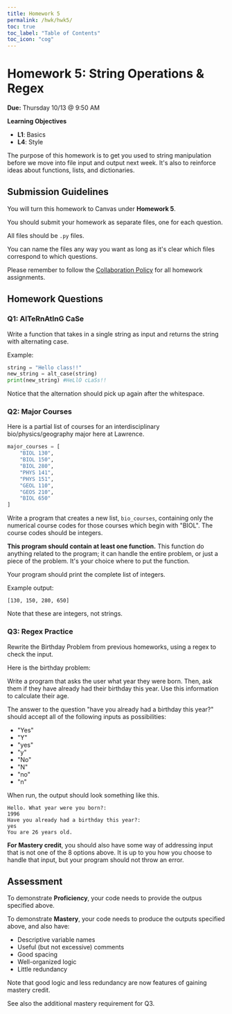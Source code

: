```yaml
---
title: Homework 5
permalink: /hwk/hwk5/
toc: true
toc_label: "Table of Contents"
toc_icon: "cog"
---
```


# Homework 5: String Operations & Regex


**Due:** Thursday 10/13 @ 9:50 AM

**Learning Objectives**

- **L1**: Basics
- **L4**: Style

The purpose of this homework is to get you used to string manipulation before we move into file input and output next week. It's also to reinforce ideas about functions, lists, and dictionaries.  

## Submission Guidelines

You will turn this homework to Canvas under **Homework 5**. 

You should submit your homework as separate files, one for each question. 

All files should be `.py` files. 

You can name the files any way you want as long as it's clear which files correspond to which questions. 

Please remember to follow the [Collaboration Policy](https://alackles.github.io/CMSC-140-FS-22/syllabus/#collaboration-and-plagiarism) for all homework assignments.

## Homework Questions

### Q1: AlTeRnAtInG CaSe

Write a function that takes in a single string as input and returns the string with alternating case. 

Example:

```py
string = "Hello class!!"
new_string = alt_case(string)
print(new_string) #HeLlO cLaSs!!
```

Notice that the alternation should pick up again after the whitespace. 

### Q2: Major Courses

Here is a partial list of courses for an interdisciplinary bio/physics/geography major here at Lawrence.

```py
major_courses = [
    "BIOL 130",
    "BIOL 150",
    "BIOL 280",
    "PHYS 141",
    "PHYS 151",
    "GEOL 110",
    "GEOS 210",
    "BIOL 650"
]
```

Write a program that creates a new list, `bio_courses`, containing only the numerical course codes for those courses which begin with "BIOL". The course codes should be integers. 

**This program should contain at least one function.** This function do anything related to the program; it can handle the entire problem, or just a piece of the problem. It's your choice where to put the function.

Your program should print the complete list of integers.

Example output:
```
[130, 150, 280, 650]
```

Note that these are integers, not strings.

### Q3: Regex Practice

Rewrite the Birthday Problem from previous homeworks, using a regex to check the input.

Here is the birthday problem:

Write a program that asks the user what year they were born. Then, ask them if they have already had their birthday this year. Use this information to calculate their age.

The answer to the question "have you already had a birthday this year?" should accept all of the following inputs as possibilities:

- "Yes"
- "Y"
- "yes"
- "y"
- "No"
- "N"
- "no"
- "n"

When run, the output should look something like this.

```
Hello. What year were you born?:
1996
Have you already had a birthday this year?:
yes
You are 26 years old. 
```

**For Mastery credit**, you should also have some way of addressing input that is not one of the 8 options above. It is up to you how you choose to handle that input, but your program should not throw an error. 

## Assessment

To demonstrate **Proficiency**, your code needs to provide the outpus specified above. 

To demonstrate **Mastery**, your code needs to produce the outputs specified above, and also have: 

- Descriptive variable names
- Useful (but not excessive) comments
- Good spacing
- Well-organized logic
- Little redundancy

Note that good logic and less redundancy are now features of gaining mastery credit.

See also the additional mastery requirement for Q3.